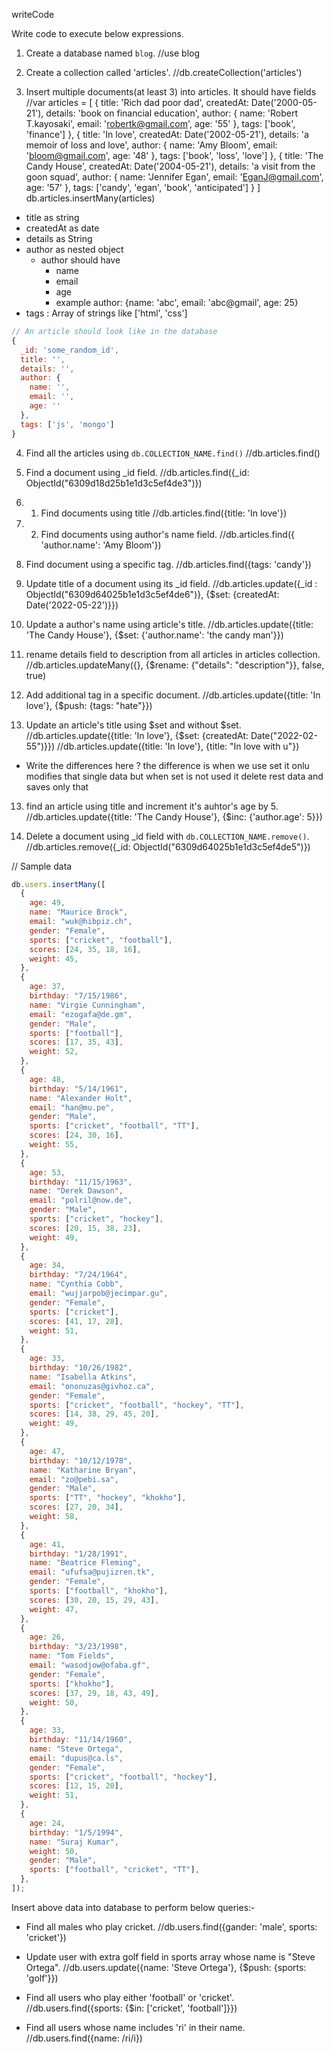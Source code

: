 writeCode

Write code to execute below expressions.

1. Create a database named `blog`.
   //use blog

2. Create a collection called 'articles'.
   //db.createCollection('articles')

3. Insert multiple documents(at least 3) into articles. It should have fields
   //var articles = [
   {
   title: 'Rich dad poor dad',
   createdAt: Date('2000-05-21'),
   details: 'book on financial education',
   author: {
   name: 'Robert T.kayosaki',
   email: 'robertk@gmail.com',
   age: '55'
   },
   tags: ['book', 'finance']
   },
   {
   title: 'In love',
   createdAt: Date('2002-05-21'),
   details: 'a memoir of loss and love',
   author: {
   name: 'Amy Bloom',
   email: 'bloom@gmail.com',
   age: '48'
   },
   tags: ['book', 'loss', 'love']
   },
   {
   title: 'The Candy House',
   createdAt: Date('2004-05-21'),
   details: 'a visit from the goon squad',
   author: {
   name: 'Jennifer Egan',
   email: 'EganJ@gmail.com',
   age: '57'
   },
   tags: ['candy', 'egan', 'book', 'anticipated']
   }
   ]
   db.articles.insertMany(articles)

- title as string
- createdAt as date
- details as String
- author as nested object
  - author should have
    - name
    - email
    - age
    - example author: {name: 'abc', email: 'abc@gmail', age: 25}
- tags : Array of strings like ['html', 'css']

```js
// An article should look like in the database
{
  _id: 'some_random_id',
  title: '',
  details: '',
  author: {
    name: '',
    email: '',
    age: ''
  },
  tags: ['js', 'mongo']
}

```

4. Find all the articles using `db.COLLECTION_NAME.find()`
   //db.articles.find()

5. Find a document using \_id field.
   //db.articles.find({\_id: ObjectId("6309d18d25b1e1d3c5ef4de3")})

6. 1. Find documents using title
      //db.articles.find({title: 'In love'})

7. 2. Find documents using author's name field.
      //db.articles.find({ 'author.name': 'Amy Bloom'})

8. Find document using a specific tag.
   //db.articles.find({tags: 'candy'})

9. Update title of a document using its \_id field.
   //db.articles.update({\_id : ObjectId("6309d64025b1e1d3c5ef4de6")}, {$set: {createdAt: Date('2022-05-22')}})

10. Update a author's name using article's title.
    //db.articles.update({title: 'The Candy House'}, {$set: {'author.name': 'the candy man'}})

11. rename details field to description from all articles in articles collection.
    //db.articles.updateMany({}, {$rename: {"details": "description"}}, false, true)

12. Add additional tag in a specific document.
    //db.articles.update({title: 'In love'}, {$push: {tags: "hate"}})

13. Update an article's title using $set and without $set.
//db.articles.update({title: 'In love'}, {$set: {createdAt: Date("2022-02-55")}})
    //db.articles.update({title: 'In love'}, {title: "In love with u"})

- Write the differences here ?
  the difference is when we use set it onlu modifies that single data but when set is not used it delete rest data and saves only that

13. find an article using title and increment it's auhtor's age by 5.
    //db.articles.update({title: 'The Candy House'}, {$inc: {'author.age': 5}})

14. Delete a document using \_id field with `db.COLLECTION_NAME.remove()`.
    //db.articles.remove({\_id: ObjectId("6309d64025b1e1d3c5ef4de5")})

// Sample data

```js
db.users.insertMany([
  {
    age: 49,
    name: "Maurice Brock",
    email: "wuk@hibpiz.ch",
    gender: "Female",
    sports: ["cricket", "football"],
    scores: [24, 35, 18, 16],
    weight: 45,
  },
  {
    age: 37,
    birthday: "7/15/1986",
    name: "Virgie Cunningham",
    email: "ezogafa@de.gm",
    gender: "Male",
    sports: ["football"],
    scores: [17, 35, 43],
    weight: 52,
  },
  {
    age: 48,
    birthday: "5/14/1961",
    name: "Alexander Holt",
    email: "han@mu.pe",
    gender: "Male",
    sports: ["cricket", "football", "TT"],
    scores: [24, 30, 16],
    weight: 55,
  },
  {
    age: 53,
    birthday: "11/15/1963",
    name: "Derek Dawson",
    email: "polril@now.de",
    gender: "Male",
    sports: ["cricket", "hockey"],
    scores: [20, 15, 38, 23],
    weight: 49,
  },
  {
    age: 34,
    birthday: "7/24/1964",
    name: "Cynthia Cobb",
    email: "wujjarpob@jecimpar.gu",
    gender: "Female",
    sports: ["cricket"],
    scores: [41, 17, 28],
    weight: 51,
  },
  {
    age: 33,
    birthday: "10/26/1982",
    name: "Isabella Atkins",
    email: "ononuzas@givhoz.ca",
    gender: "Female",
    sports: ["cricket", "football", "hockey", "TT"],
    scores: [14, 38, 29, 45, 20],
    weight: 49,
  },
  {
    age: 47,
    birthday: "10/12/1978",
    name: "Katharine Bryan",
    email: "zo@pebi.sa",
    gender: "Male",
    sports: ["TT", "hockey", "khokho"],
    scores: [27, 20, 34],
    weight: 58,
  },
  {
    age: 41,
    birthday: "1/28/1991",
    name: "Beatrice Fleming",
    email: "ufufsa@pujizren.tk",
    gender: "Female",
    sports: ["football", "khokho"],
    scores: [30, 20, 15, 29, 43],
    weight: 47,
  },
  {
    age: 26,
    birthday: "3/23/1998",
    name: "Tom Fields",
    email: "wasodjow@ofaba.gf",
    gender: "Female",
    sports: ["khokho"],
    scores: [37, 29, 18, 43, 49],
    weight: 50,
  },
  {
    age: 33,
    birthday: "11/14/1960",
    name: "Steve Ortega",
    email: "dupus@ca.ls",
    gender: "Female",
    sports: ["cricket", "football", "hockey"],
    scores: [12, 15, 20],
    weight: 51,
  },
  {
    age: 24,
    birthday: "1/5/1994",
    name: "Suraj Kumar",
    weight: 50,
    gender: "Male",
    sports: ["football", "cricket", "TT"],
  },
]);
```

Insert above data into database to perform below queries:-

- Find all males who play cricket.
  //db.users.find({gander: 'male', sports: 'cricket'})

- Update user with extra golf field in sports array whose name is "Steve Ortega".
  //db.users.update({name: 'Steve Ortega'}, {$push: {sports: 'golf'}})

- Find all users who play either 'football' or 'cricket'.
  //db.users.find({sports: {$in: ['cricket', 'football']}})

- Find all users whose name includes 'ri' in their name.
  //db.users.find({name: /ri/i})
